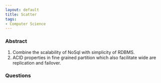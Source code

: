 ```yaml
---
layout: default
title: Scatter
tags:
- Computer Science 
---
```


### Abstract

1. Combine the scalability of NoSql with simplicity of RDBMS.
2. ACID properties in fine grained partition which also facilitate wide are replication 
and failover.




### Questions
